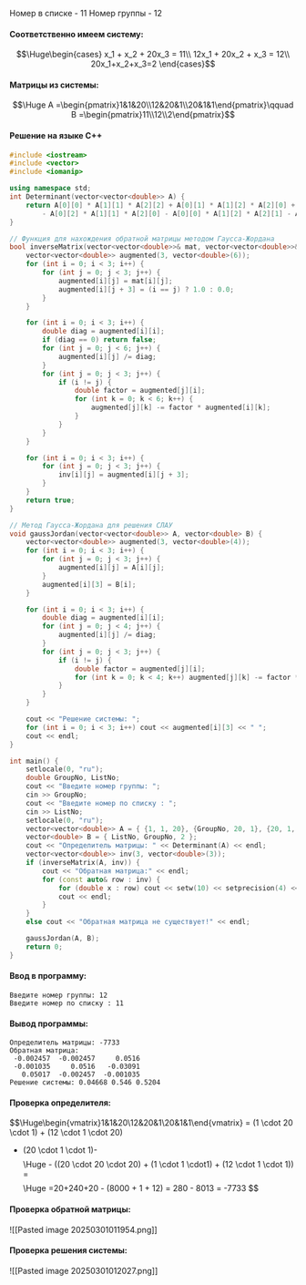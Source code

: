 Номер в списке - 11
Номер группы - 12
#### Соответственно имеем систему:
$$\Huge\begin{cases}
   x_1 + x_2 + 20x_3 = 11\\
   12x_1 + 20x_2 + x_3 = 12\\
   20x_1+x_2+x_3=2
\end{cases}$$
#### Матрицы из системы:
$$\Huge A =\begin{pmatrix}1&1&20\\12&20&1\\20&1&1\end{pmatrix}\qquad B =\begin{pmatrix}11\\12\\2\end{pmatrix}$$
#### Решение на языке C++
```cpp
#include <iostream>
#include <vector>
#include <iomanip>

using namespace std;
int Determinant(vector<vector<double>> A) {
    return A[0][0] * A[1][1] * A[2][2] + A[0][1] * A[1][2] * A[2][0] + A[0][2] * A[1][0] * A[2][1]
        - A[0][2] * A[1][1] * A[2][0] - A[0][0] * A[1][2] * A[2][1] - A[0][1] * A[1][0] * A[2][2];
}

// Функция для нахождения обратной матрицы методом Гаусса-Жордана
bool inverseMatrix(vector<vector<double>>& mat, vector<vector<double>>& inv) {
    vector<vector<double>> augmented(3, vector<double>(6));
    for (int i = 0; i < 3; i++) {
        for (int j = 0; j < 3; j++) {
            augmented[i][j] = mat[i][j];
            augmented[i][j + 3] = (i == j) ? 1.0 : 0.0;
        }
    }

    for (int i = 0; i < 3; i++) {
        double diag = augmented[i][i];
        if (diag == 0) return false;
        for (int j = 0; j < 6; j++) {
            augmented[i][j] /= diag;
        }
        for (int j = 0; j < 3; j++) {
            if (i != j) {
                double factor = augmented[j][i];
                for (int k = 0; k < 6; k++) {
                    augmented[j][k] -= factor * augmented[i][k];
                }
            }
        }
    }

    for (int i = 0; i < 3; i++) {
        for (int j = 0; j < 3; j++) {
            inv[i][j] = augmented[i][j + 3];
        }
    }
    return true;
}

// Метод Гаусса-Жордана для решения СЛАУ
void gaussJordan(vector<vector<double>> A, vector<double> B) {
    vector<vector<double>> augmented(3, vector<double>(4));
    for (int i = 0; i < 3; i++) {
        for (int j = 0; j < 3; j++) {
            augmented[i][j] = A[i][j];
        }
        augmented[i][3] = B[i];
    }

    for (int i = 0; i < 3; i++) {
        double diag = augmented[i][i];
        for (int j = 0; j < 4; j++) {
            augmented[i][j] /= diag;
        }
        for (int j = 0; j < 3; j++) {
            if (i != j) {
                double factor = augmented[j][i];
                for (int k = 0; k < 4; k++) augmented[j][k] -= factor * augmented[i][k];
            }
        }
    }

    cout << "Решение системы: ";
    for (int i = 0; i < 3; i++) cout << augmented[i][3] << " ";
    cout << endl;
}

int main() {
    setlocale(0, "ru");
    double GroupNo, ListNo;
    cout << "Введите номер группы: ";
    cin >> GroupNo;
    cout << "Введите номер по списку : ";
    cin >> ListNo;
    setlocale(0, "ru");
    vector<vector<double>> A = { {1, 1, 20}, {GroupNo, 20, 1}, {20, 1, 1} };
    vector<double> B = { ListNo, GroupNo, 2 };
    cout << "Определитель матрицы: " << Determinant(A) << endl;
    vector<vector<double>> inv(3, vector<double>(3));
    if (inverseMatrix(A, inv)) {
        cout << "Обратная матрица:" << endl;
        for (const auto& row : inv) {
            for (double x : row) cout << setw(10) << setprecision(4) << x << " ";
            cout << endl;
        }
    }
    else cout << "Обратная матрица не существует!" << endl;

    gaussJordan(A, B);
    return 0;
}

```
#### Ввод в программу:
```
Введите номер группы: 12
Введите номер по списку : 11
```
#### Вывод программы:
```
Определитель матрицы: -7733
Обратная матрица:
 -0.002457  -0.002457     0.0516
 -0.001035     0.0516   -0.03091
   0.05017  -0.002457  -0.001035
Решение системы: 0.04668 0.546 0.5204
```
#### Проверка определителя:
$$\Huge\begin{vmatrix}1&1&20\\12&20&1\\20&1&1\end{vmatrix} = (1 \cdot 20 \cdot 1) + (12 \cdot 1 \cdot 20)
+ (20 \cdot 1 \cdot 1)- $$
$$ \Huge - ((20 \cdot 20 \cdot 20) + (1 \cdot 1 \cdot1) + (12 \cdot 1 \cdot 1)) =$$
$$ \Huge =20+240+20 - (8000 + 1 + 12) = 280 - 8013 = -7733 $$
#### Проверка обратной матрицы:
![[Pasted image 20250301011954.png]]
#### Проверка решения системы:
![[Pasted image 20250301012027.png]]